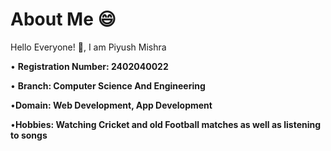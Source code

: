 # About Me :smile:
Hello Everyone! :wave:, I am Piyush Mishra

• **Registration Number: 2402040022**

• **Branch: Computer Science And Engineering**

•**Domain: Web Development, App Development**

•**Hobbies: Watching Cricket and old Football matches as well as listening to songs**
